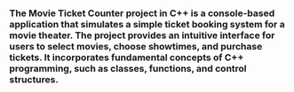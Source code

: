 ### The Movie Ticket Counter project in C++ is a console-based application that simulates a simple ticket booking system for a movie theater. The project provides an intuitive interface for users to select movies, choose showtimes, and purchase tickets. It incorporates fundamental concepts of C++ programming, such as classes, functions, and control structures.

<!--
**rushilzalke/rushilzalke** is a ✨ _special_ ✨ repository because its `README.md` (this file) appears on your GitHub profile.

Here are some ideas to get you started:

- 🔭 I’m currently working on ...
- 🌱 I’m currently learning ...
- 👯 I’m looking to collaborate on ...
- 🤔 I’m looking for help with ...
- 💬 Ask me about ...
- 📫 How to reach me: ...
- 😄 Pronouns: ...
- ⚡ Fun fact: ...
-->
